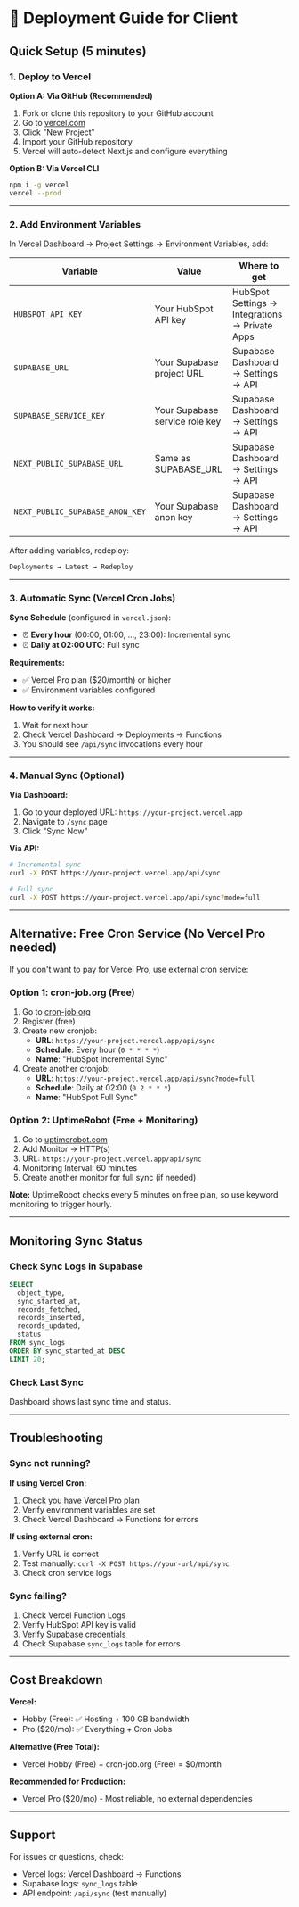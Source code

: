 # 🚀 Deployment Guide for Client

## Quick Setup (5 minutes)

### 1. Deploy to Vercel

**Option A: Via GitHub (Recommended)**
1. Fork or clone this repository to your GitHub account
2. Go to [vercel.com](https://vercel.com)
3. Click "New Project"
4. Import your GitHub repository
5. Vercel will auto-detect Next.js and configure everything

**Option B: Via Vercel CLI**
```bash
npm i -g vercel
vercel --prod
```

---

### 2. Add Environment Variables

In Vercel Dashboard → Project Settings → Environment Variables, add:

| Variable | Value | Where to get |
|----------|-------|--------------|
| `HUBSPOT_API_KEY` | Your HubSpot API key | HubSpot Settings → Integrations → Private Apps |
| `SUPABASE_URL` | Your Supabase project URL | Supabase Dashboard → Settings → API |
| `SUPABASE_SERVICE_KEY` | Your Supabase service role key | Supabase Dashboard → Settings → API |
| `NEXT_PUBLIC_SUPABASE_URL` | Same as SUPABASE_URL | Supabase Dashboard → Settings → API |
| `NEXT_PUBLIC_SUPABASE_ANON_KEY` | Your Supabase anon key | Supabase Dashboard → Settings → API |

After adding variables, redeploy:
```bash
Deployments → Latest → Redeploy
```

---

### 3. Automatic Sync (Vercel Cron Jobs)

**Sync Schedule** (configured in `vercel.json`):
- ⏰ **Every hour** (00:00, 01:00, ..., 23:00): Incremental sync
- ⏰ **Daily at 02:00 UTC**: Full sync

**Requirements:**
- ✅ Vercel Pro plan ($20/month) or higher
- ✅ Environment variables configured

**How to verify it works:**
1. Wait for next hour
2. Check Vercel Dashboard → Deployments → Functions
3. You should see `/api/sync` invocations every hour

---

### 4. Manual Sync (Optional)

**Via Dashboard:**
1. Go to your deployed URL: `https://your-project.vercel.app`
2. Navigate to `/sync` page
3. Click "Sync Now"

**Via API:**
```bash
# Incremental sync
curl -X POST https://your-project.vercel.app/api/sync

# Full sync
curl -X POST https://your-project.vercel.app/api/sync?mode=full
```

---

## Alternative: Free Cron Service (No Vercel Pro needed)

If you don't want to pay for Vercel Pro, use external cron service:

### Option 1: cron-job.org (Free)

1. Go to [cron-job.org](https://cron-job.org)
2. Register (free)
3. Create new cronjob:
   - **URL**: `https://your-project.vercel.app/api/sync`
   - **Schedule**: Every hour (`0 * * * *`)
   - **Name**: "HubSpot Incremental Sync"
4. Create another cronjob:
   - **URL**: `https://your-project.vercel.app/api/sync?mode=full`
   - **Schedule**: Daily at 02:00 (`0 2 * * *`)
   - **Name**: "HubSpot Full Sync"

### Option 2: UptimeRobot (Free + Monitoring)

1. Go to [uptimerobot.com](https://uptimerobot.com)
2. Add Monitor → HTTP(s)
3. URL: `https://your-project.vercel.app/api/sync`
4. Monitoring Interval: 60 minutes
5. Create another monitor for full sync (if needed)

**Note:** UptimeRobot checks every 5 minutes on free plan, so use keyword monitoring to trigger hourly.

---

## Monitoring Sync Status

### Check Sync Logs in Supabase

```sql
SELECT
  object_type,
  sync_started_at,
  records_fetched,
  records_inserted,
  records_updated,
  status
FROM sync_logs
ORDER BY sync_started_at DESC
LIMIT 20;
```

### Check Last Sync

Dashboard shows last sync time and status.

---

## Troubleshooting

### Sync not running?

**If using Vercel Cron:**
1. Check you have Vercel Pro plan
2. Verify environment variables are set
3. Check Vercel Dashboard → Functions for errors

**If using external cron:**
1. Verify URL is correct
2. Test manually: `curl -X POST https://your-url/api/sync`
3. Check cron service logs

### Sync failing?

1. Check Vercel Function Logs
2. Verify HubSpot API key is valid
3. Verify Supabase credentials
4. Check Supabase `sync_logs` table for errors

---

## Cost Breakdown

**Vercel:**
- Hobby (Free): ✅ Hosting + 100 GB bandwidth
- Pro ($20/mo): ✅ Everything + Cron Jobs

**Alternative (Free Total):**
- Vercel Hobby (Free) + cron-job.org (Free) = $0/month

**Recommended for Production:**
- Vercel Pro ($20/mo) - Most reliable, no external dependencies

---

## Support

For issues or questions, check:
- Vercel logs: Vercel Dashboard → Functions
- Supabase logs: `sync_logs` table
- API endpoint: `/api/sync` (test manually)
